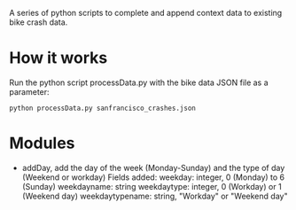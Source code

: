 A series of python scripts to complete and append context data to existing bike crash data.

# How it works

Run the python script processData.py with the bike data JSON file as a parameter:

```
python processData.py sanfrancisco_crashes.json
```

# Modules

- addDay, add the day of the week (Monday-Sunday) and the type of day (Weekend or workday)
Fields added:
weekday: integer, 0 (Monday) to 6 (Sunday)
weekdayname: string
weekdaytype: integer, 0 (Workday) or 1 (Weekend day)
weekdaytypename: string, "Workday" or "Weekend day"